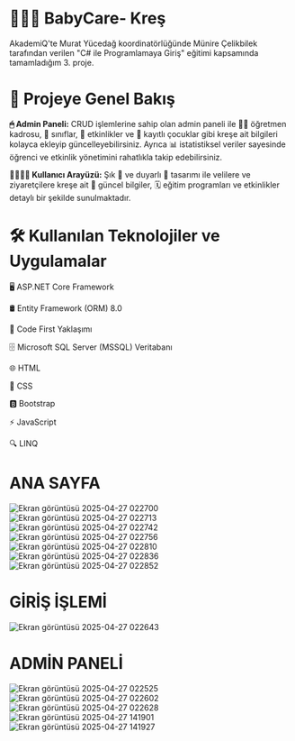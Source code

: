# **👶🏻🎨 BabyCare- Kreş**
AkademiQ'te Murat Yücedağ koordinatörlüğünde Münire Çelikbilek tarafından verilen "C# ile Programlamaya Giriş" eğitimi kapsamında tamamladığım 3. proje.

# **🔎 Projeye Genel Bakış**
**🖱 Admin Paneli:**
CRUD işlemlerine sahip olan admin paneli ile 👩‍🏫 öğretmen kadrosu, 🧸 sınıflar, 🎉 etkinlikler ve 👶 kayıtlı çocuklar gibi kreşe ait bilgileri kolayca ekleyip güncelleyebilirsiniz. Ayrıca 📊 istatistiksel veriler sayesinde öğrenci ve etkinlik yönetimini rahatlıkla takip edebilirsiniz.

**👨‍👩‍👧‍👦 Kullanıcı Arayüzü:**
Şık 🎀 ve duyarlı 🎯 tasarımı ile velilere ve ziyaretçilere kreşe ait 🌟 güncel bilgiler, 🗓️ eğitim programları ve etkinlikler detaylı bir şekilde sunulmaktadır.

# **🛠️ Kullanılan Teknolojiler ve Uygulamalar**
🖥️ ASP.NET Core Framework

🛢️ Entity Framework (ORM) 8.0

🧩 Code First Yaklaşımı

🗄️ Microsoft SQL Server (MSSQL) Veritabanı

🌐 HTML

🎨 CSS

🅱️ Bootstrap

⚡ JavaScript

🔍 LINQ

# **ANA SAYFA**
![Ekran görüntüsü 2025-04-27 022700](https://github.com/user-attachments/assets/bcc0fd8f-116a-4c99-a0d7-bf98d378508a)
![Ekran görüntüsü 2025-04-27 022713](https://github.com/user-attachments/assets/ac7caf02-f6b6-4715-9c0a-389dfdd20532)
![Ekran görüntüsü 2025-04-27 022742](https://github.com/user-attachments/assets/6b5d59f0-78d3-484d-95ae-22cc8b6157fc)
![Ekran görüntüsü 2025-04-27 022756](https://github.com/user-attachments/assets/de81754a-13fc-4471-b1f1-9647553d6885)
![Ekran görüntüsü 2025-04-27 022810](https://github.com/user-attachments/assets/74c845e4-8e8e-4825-aa40-d1c367a759be)
![Ekran görüntüsü 2025-04-27 022836](https://github.com/user-attachments/assets/c2ea3e16-ff69-4790-aa66-99fb777a27e6)
![Ekran görüntüsü 2025-04-27 022852](https://github.com/user-attachments/assets/d9e6a36e-b6cc-44cd-a9c5-d1930d6ac9b0)

# **GİRİŞ İŞLEMİ**
![Ekran görüntüsü 2025-04-27 022643](https://github.com/user-attachments/assets/43696cfe-15f5-4853-95a2-cef7e1fe8c6c)

# **ADMİN PANELİ**
![Ekran görüntüsü 2025-04-27 022525](https://github.com/user-attachments/assets/698e2646-0f7d-4687-9c95-493533201348)
![Ekran görüntüsü 2025-04-27 022602](https://github.com/user-attachments/assets/ee03effa-6bad-48c6-9613-afc9a5192739)
![Ekran görüntüsü 2025-04-27 022628](https://github.com/user-attachments/assets/77912f1c-1817-45f9-9b7c-136cfb19e24a)
![Ekran görüntüsü 2025-04-27 141901](https://github.com/user-attachments/assets/03484fa7-aa51-447b-b73a-f4daef8c1c79)
![Ekran görüntüsü 2025-04-27 141927](https://github.com/user-attachments/assets/1f0631ac-d7dc-4db1-9472-785926bb3ece)










